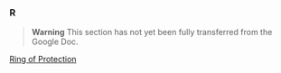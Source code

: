 ### R

> **Warning**
> This section has not yet been fully transferred from the Google Doc.

[Ring of Protection](./Ring_of_Protection.md)

